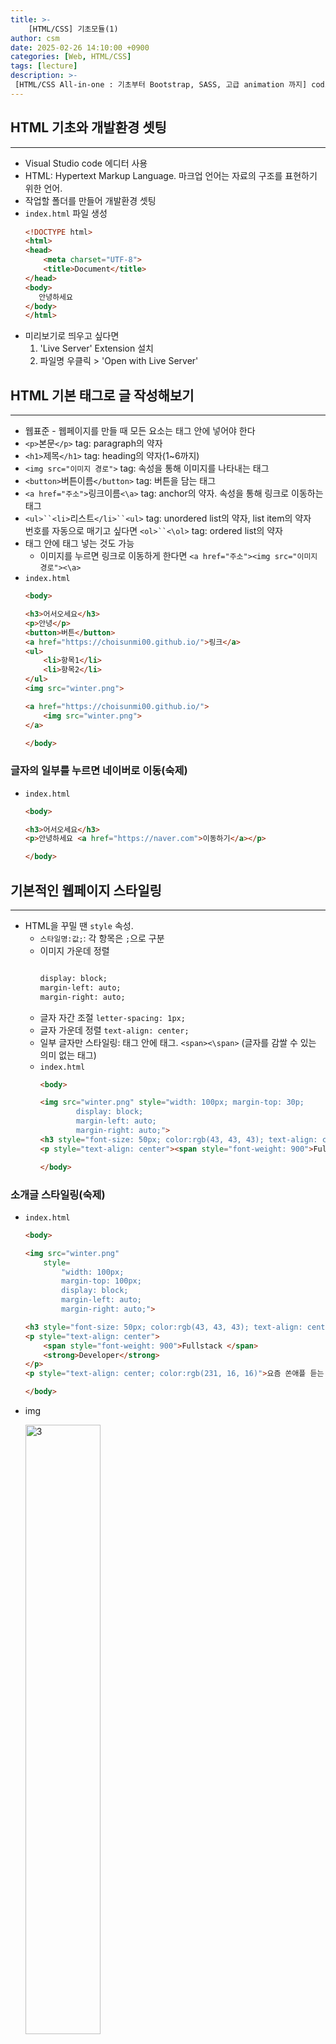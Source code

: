 ```yaml
---
title: >-
    [HTML/CSS] 기초모듈(1)
author: csm
date: 2025-02-26 14:10:00 +0900
categories: [Web, HTML/CSS]
tags: [lecture]
description: >-
 [HTML/CSS All-in-one : 기초부터 Bootstrap, SASS, 고급 animation 까지] codingapple.com
---
```


## HTML 기초와 개발환경 셋팅
---
- Visual Studio code 에디터 사용
- HTML: Hypertext Markup Language. 마크업 언어는 자료의 구조를 표현하기 위한 언어.
- 작업할 폴더를 만들어 개발환경 셋팅
- `index.html` 파일 생성
    ```html
    <!DOCTYPE html>
    <html>
    <head>
        <meta charset="UTF-8">
        <title>Document</title>
    </head>
    <body>
       안녕하세요
    </body>
    </html>
    ```
- 미리보기로 띄우고 싶다면
    1. 'Live Server' Extension 설치
    2. 파일명 우클릭 > 'Open with Live Server'  

## HTML 기본 태그로 글 작성해보기 
---
- 웹표준 - 웹페이지를 만들 때 모든 요소는 태그 안에 넣어야 한다
- `<p>`본문`</p>` tag: paragraph의 약자
- `<h1>`제목`</h1>` tag: heading의 약자(1~6까지) 
- `<img src="이미지 경로">` tag: 속성을 통해 이미지를 나타내는 태그
- `<button>`버튼이름`</button>` tag: 버튼을 담는 태그
- `<a href="주소">`링크이름`<\a>` tag: anchor의 약자. 속성을 통해 링크로 이동하는 태그
- `<ul>``<li>`리스트`</li>``<ul>` tag: unordered list의 약자, list item의 약자    
    번호를 자동으로 매기고 싶다면 `<ol>``<\ol>` tag: ordered list의 약자
- 태그 안에 태그 넣는 것도 가능
    - 이미지를 누르면 링크로 이동하게 한다면 `<a href="주소"><img src="이미지 경로"><\a>`
- `index.html`
    ```html
    <body>
  
    <h3>어서오세요</h3>
    <p>안녕</p>
    <button>버튼</button>
    <a href="https://choisunmi00.github.io/">링크</a>
    <ul>
        <li>항목1</li>
        <li>항목2</li>
    </ul>
    <img src="winter.png">

    <a href="https://choisunmi00.github.io/">
        <img src="winter.png">
    </a>

    </body>
    ```   

### 글자의 일부를 누르면 네이버로 이동(숙제)
- `index.html`
    ```html
    <body>
    
    <h3>어서오세요</h3>
    <p>안녕하세요 <a href="https://naver.com">이동하기</a></p>

    </body>
    ```

## 기본적인 웹페이지 스타일링
---
- HTML을 꾸밀 땐 `style` 속성. 
    - `스타일명:값;`: 각 항목은 `;`으로 구분
    - 이미지 가운데 정렬
        ```html

        display: block;
        margin-left: auto;
        margin-right: auto;
        ```
    - 글자 자간 조절 `letter-spacing: 1px;`
    - 글자 가운데 정렬 `text-align: center;`
    - 일부 글자만 스타일링: 태그 안에 태그. `<span><\span>` (글자를 감쌀 수 있는 의미 없는 태그)
    - `index.html`
        ```html
        <body>
  
        <img src="winter.png" style="width: 100px; margin-top: 30p; 
                display: block;
                margin-left: auto;
                margin-right: auto;">
        <h3 style="font-size: 50px; color:rgb(43, 43, 43); text-align: center;">Cheong Seolmo</h3>
        <p style="text-align: center"><span style="font-weight: 900">Fullstack </span> <strong>Developer</strong></p>
        
        </body>
        ```

### 소개글 스타일링(숙제)
- `index.html`
    ```html
    <body>
  
    <img src="winter.png" 
        style=
            "width: 100px; 
            margin-top: 100px; 
            display: block;
            margin-left: auto;
            margin-right: auto;">

    <h3 style="font-size: 50px; color:rgb(43, 43, 43); text-align: center;">Cheong Seolmo</h3>
    <p style="text-align: center">
        <span style="font-weight: 900">Fullstack </span> 
        <strong>Developer</strong>
    </p>
    <p style="text-align: center; color:rgb(231, 16, 16)">요즘 쏜애플 듣는 게 맛있다</p>

    </body>
    ```
- img

    <img src="https://github.com/user-attachments/assets/6d2b1309-620a-48a7-839f-c6f667045c06" alt="3" width="50%" height="50%"/>    


## CSS 파일 만들고 첨부하는 법
---
- CSS: Cascading Style Sheet
- 긴 style을 정리하기 위해 CSS 파일 활용
    1. `<link>`로 CSS 파일 연결
    2. CSS 파일에 style (중괄호 안에) 작성 후 작명(.이름)
    3. `class` 속성을 통해 html 파일에서 사용
- CSS selector
    - class selector: CSS 파일에 점(.) 찍고 작명, 중복 X
    - tag selector: CSS 파일에 p으로 작명하면 모든 p tag에 적용
    - id selector: CSS 파일에 #으로 작명하면 html에서 `id=`통해 사용 가능
- 여러 개의 스타일이 겹칠 경우 우선순위 style(직접 넣기)> id selector > class selector > tag selector